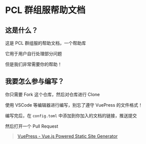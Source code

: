 # PCL 群组服帮助文档

## 这是什么？

这是 PCL 群组服的帮助文档，一个帮助库

它用于用户自行处理部分问题

但是我们非常需要你的帮助！

## 我要怎么参与编写？

你只需要 Fork 这个仓库，然后对仓库进行 Clone

使用 VSCode 等编辑器进行编写，别忘了遵守 VuePress 的文件格式！

编写完后，在 `config.toml` 中添加到你加入的文档的链接，推送提交

然后打开一个 Pull Request

> [VuePress - Vue.js Powered Static Site Generator](https://vuepress.vuejs.org/zh/)
